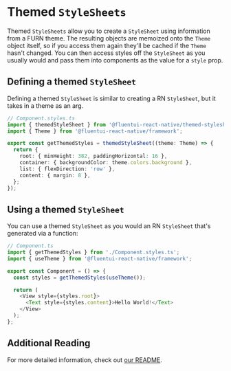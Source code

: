 # Themed `StyleSheets`

Themed `StyleSheets` allow you to create a `StyleSheet` using information from a FURN theme. The resulting objects are memoized onto the `Theme` object itself, so if you access them again they'll be cached if the `Theme` hasn't changed. You can then access styles off the `StyleSheet` as you usually would and pass them into components as the value for a `style` prop.

## Defining a themed `StyleSheet`

Defining a themed `StyleSheet` is similar to creating a RN `StyleSheet`, but it takes in a theme as an arg.

```ts
// Component.styles.ts
import { themedStyleSheet } from '@fluentui-react-native/themed-stylesheet';
import { Theme } from '@fluentui-react-native/framework';

export const getThemedStyles = themedStyleSheet((theme: Theme) => {
  return {
    root: { minHeight: 382, paddingHorizontal: 16 },
    container: { backgroundColor: theme.colors.background },
    list: { flexDirection: 'row' },
    content: { margin: 8 },
  };
});
```

## Using a themed `StyleSheet`

You can use a themed `StyleSheet` as you would an RN `StyleSheet` that's generated via a function:

```ts
// Component.ts
import { getThemedStyles } from './Component.styles.ts';
import { useTheme } from '@fluentui-react-native/framework';

export const Component = () => {
  const styles = getThemedStyles(useTheme());

  return (
    <View style={styles.root}>
      <Text style={styles.content}>Hello World!</Text>
    </View>
  );
};
```

## Additional Reading

For more detailed information, check out [our README](https://github.com/microsoft/fluentui-react-native/blob/master\packages\framework\themed-stylesheet\README.md).
